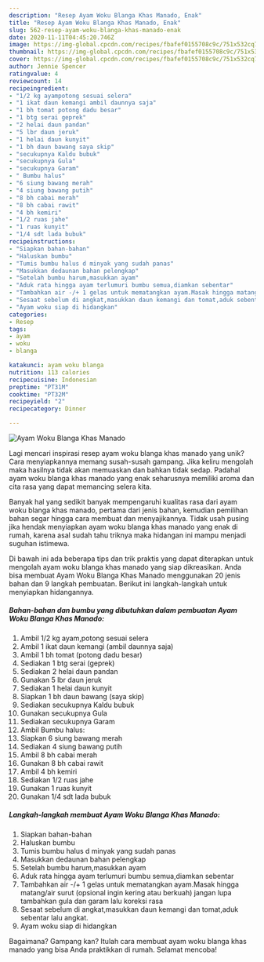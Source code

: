 ```yaml
---
description: "Resep Ayam Woku Blanga Khas Manado, Enak"
title: "Resep Ayam Woku Blanga Khas Manado, Enak"
slug: 562-resep-ayam-woku-blanga-khas-manado-enak
date: 2020-11-11T04:45:20.746Z
image: https://img-global.cpcdn.com/recipes/fbafef0155708c9c/751x532cq70/ayam-woku-blanga-khas-manado-foto-resep-utama.jpg
thumbnail: https://img-global.cpcdn.com/recipes/fbafef0155708c9c/751x532cq70/ayam-woku-blanga-khas-manado-foto-resep-utama.jpg
cover: https://img-global.cpcdn.com/recipes/fbafef0155708c9c/751x532cq70/ayam-woku-blanga-khas-manado-foto-resep-utama.jpg
author: Jennie Spencer
ratingvalue: 4
reviewcount: 14
recipeingredient:
- "1/2 kg ayampotong sesuai selera"
- "1 ikat daun kemangi ambil daunnya saja"
- "1 bh tomat potong dadu besar"
- "1 btg serai geprek"
- "2 helai daun pandan"
- "5 lbr daun jeruk"
- "1 helai daun kunyit"
- "1 bh daun bawang saya skip"
- "secukupnya Kaldu bubuk"
- "secukupnya Gula"
- "secukupnya Garam"
- " Bumbu halus"
- "6 siung bawang merah"
- "4 siung bawang putih"
- "8 bh cabai merah"
- "8 bh cabai rawit"
- "4 bh kemiri"
- "1/2 ruas jahe"
- "1 ruas kunyit"
- "1/4 sdt lada bubuk"
recipeinstructions:
- "Siapkan bahan-bahan"
- "Haluskan bumbu"
- "Tumis bumbu halus d minyak yang sudah panas"
- "Masukkan dedaunan bahan pelengkap"
- "Setelah bumbu harum,masukkan ayam"
- "Aduk rata hingga ayam terlumuri bumbu semua,diamkan sebentar"
- "Tambahkan air -/+ 1 gelas untuk mematangkan ayam.Masak hingga matang/air surut (opsional ingin kering atau berkuah) jangan lupa tambahkan gula dan garam lalu koreksi rasa"
- "Sesaat sebelum di angkat,masukkan daun kemangi dan tomat,aduk sebentar lalu angkat."
- "Ayam woku siap di hidangkan"
categories:
- Resep
tags:
- ayam
- woku
- blanga

katakunci: ayam woku blanga 
nutrition: 113 calories
recipecuisine: Indonesian
preptime: "PT31M"
cooktime: "PT32M"
recipeyield: "2"
recipecategory: Dinner

---
```



![Ayam Woku Blanga Khas Manado](https://img-global.cpcdn.com/recipes/fbafef0155708c9c/751x532cq70/ayam-woku-blanga-khas-manado-foto-resep-utama.jpg)

Lagi mencari inspirasi resep ayam woku blanga khas manado yang unik? Cara menyiapkannya memang susah-susah gampang. Jika keliru mengolah maka hasilnya tidak akan memuaskan dan bahkan tidak sedap. Padahal ayam woku blanga khas manado yang enak seharusnya memiliki aroma dan cita rasa yang dapat memancing selera kita.



Banyak hal yang sedikit banyak mempengaruhi kualitas rasa dari ayam woku blanga khas manado, pertama dari jenis bahan, kemudian pemilihan bahan segar hingga cara membuat dan menyajikannya. Tidak usah pusing jika hendak menyiapkan ayam woku blanga khas manado yang enak di rumah, karena asal sudah tahu triknya maka hidangan ini mampu menjadi suguhan istimewa.


Di bawah ini ada beberapa tips dan trik praktis yang dapat diterapkan untuk mengolah ayam woku blanga khas manado yang siap dikreasikan. Anda bisa membuat Ayam Woku Blanga Khas Manado menggunakan 20 jenis bahan dan 9 langkah pembuatan. Berikut ini langkah-langkah untuk menyiapkan hidangannya.

<!--inarticleads1-->

##### Bahan-bahan dan bumbu yang dibutuhkan dalam pembuatan Ayam Woku Blanga Khas Manado:

1. Ambil 1/2 kg ayam,potong sesuai selera
1. Ambil 1 ikat daun kemangi (ambil daunnya saja)
1. Ambil 1 bh tomat (potong dadu besar)
1. Sediakan 1 btg serai (geprek)
1. Sediakan 2 helai daun pandan
1. Gunakan 5 lbr daun jeruk
1. Sediakan 1 helai daun kunyit
1. Siapkan 1 bh daun bawang (saya skip)
1. Sediakan secukupnya Kaldu bubuk
1. Gunakan secukupnya Gula
1. Sediakan secukupnya Garam
1. Ambil  Bumbu halus:
1. Siapkan 6 siung bawang merah
1. Sediakan 4 siung bawang putih
1. Ambil 8 bh cabai merah
1. Gunakan 8 bh cabai rawit
1. Ambil 4 bh kemiri
1. Sediakan 1/2 ruas jahe
1. Gunakan 1 ruas kunyit
1. Gunakan 1/4 sdt lada bubuk




<!--inarticleads2-->

##### Langkah-langkah membuat Ayam Woku Blanga Khas Manado:

1. Siapkan bahan-bahan
1. Haluskan bumbu
1. Tumis bumbu halus d minyak yang sudah panas
1. Masukkan dedaunan bahan pelengkap
1. Setelah bumbu harum,masukkan ayam
1. Aduk rata hingga ayam terlumuri bumbu semua,diamkan sebentar
1. Tambahkan air -/+ 1 gelas untuk mematangkan ayam.Masak hingga matang/air surut (opsional ingin kering atau berkuah) jangan lupa tambahkan gula dan garam lalu koreksi rasa
1. Sesaat sebelum di angkat,masukkan daun kemangi dan tomat,aduk sebentar lalu angkat.
1. Ayam woku siap di hidangkan




Bagaimana? Gampang kan? Itulah cara membuat ayam woku blanga khas manado yang bisa Anda praktikkan di rumah. Selamat mencoba!

